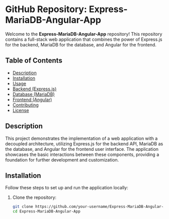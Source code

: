 # GitHub Repository: Express-MariaDB-Angular-App

Welcome to the **Express-MariaDB-Angular-App** repository! This repository contains a full-stack web application that combines the power of Express.js for the backend, MariaDB for the database, and Angular for the frontend.

## Table of Contents

- [Description](#description)
- [Installation](#installation)
- [Usage](#usage)
- [Backend (Express.js)](#backend-expressjs)
- [Database (MariaDB)](#database-mariadb)
- [Frontend (Angular)](#frontend-angular)
- [Contributing](#contributing)
- [License](#license)

## Description

This project demonstrates the implementation of a web application with a decoupled architecture, utilizing Express.js for the backend API, MariaDB as the database, and Angular for the frontend user interface. The application showcases the basic interactions between these components, providing a foundation for further development and customization.

## Installation

Follow these steps to set up and run the application locally:

1. Clone the repository:

   ```bash
   git clone https://github.com/your-username/Express-MariaDB-Angular-App.git
   cd Express-MariaDB-Angular-App
